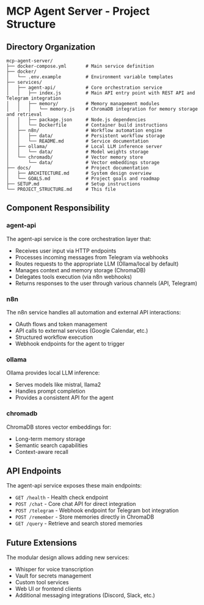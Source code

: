 # MCP Agent Server - Project Structure

## Directory Organization

```
mcp-agent-server/
├── docker-compose.yml       # Main service definition
├── docker/
│   └── .env.example         # Environment variable templates
├── services/
│   ├── agent-api/           # Core orchestration service
│   │   ├── index.js         # Main API entry point with REST API and Telegram integration
│   │   ├── memory/          # Memory management modules
│   │   │   └── memory.js    # ChromaDB integration for memory storage and retrieval
│   │   ├── package.json     # Node.js dependencies
│   │   └── Dockerfile       # Container build instructions
│   ├── n8n/                 # Workflow automation engine
│   │   ├── data/            # Persistent workflow storage
│   │   └── README.md        # Service documentation
│   ├── ollama/              # Local LLM inference server
│   │   └── data/            # Model weights storage
│   └── chromadb/            # Vector memory store
│       └── data/            # Vector embeddings storage
├── docs/                    # Project documentation
│   ├── ARCHITECTURE.md      # System design overview
│   └── GOALS.md             # Project goals and roadmap
├── SETUP.md                 # Setup instructions
└── PROJECT_STRUCTURE.md     # This file
```

## Component Responsibility

### agent-api

The agent-api service is the core orchestration layer that:
- Receives user input via HTTP endpoints
- Processes incoming messages from Telegram via webhooks
- Routes requests to the appropriate LLM (Ollama/local by default)
- Manages context and memory storage (ChromaDB)
- Delegates tools execution (via n8n webhooks)
- Returns responses to the user through various channels (API, Telegram)

### n8n

The n8n service handles all automation and external API interactions:
- OAuth flows and token management
- API calls to external services (Google Calendar, etc.)
- Structured workflow execution
- Webhook endpoints for the agent to trigger

### ollama

Ollama provides local LLM inference:
- Serves models like mistral, llama2
- Handles prompt completion
- Provides a consistent API for the agent

### chromadb

ChromaDB stores vector embeddings for:
- Long-term memory storage
- Semantic search capabilities
- Context-aware recall

## API Endpoints

The agent-api service exposes these main endpoints:

- `GET /health` - Health check endpoint
- `POST /chat` - Core chat API for direct integration
- `POST /telegram` - Webhook endpoint for Telegram bot integration
- `POST /remember` - Store memories directly in ChromaDB
- `GET /query` - Retrieve and search stored memories

## Future Extensions

The modular design allows adding new services:
- Whisper for voice transcription
- Vault for secrets management
- Custom tool services
- Web UI or frontend clients
- Additional messaging integrations (Discord, Slack, etc.) 